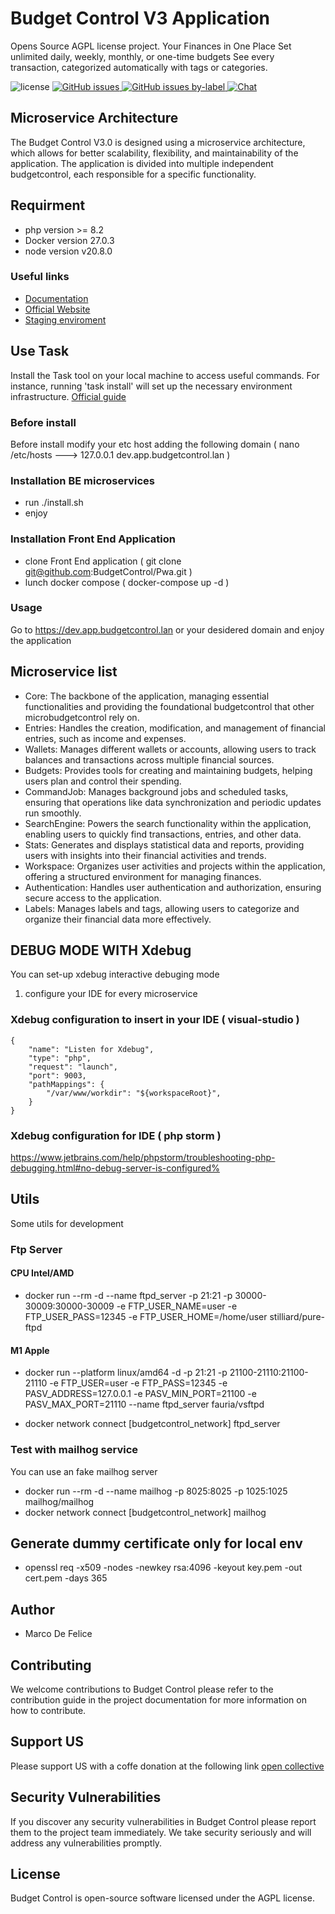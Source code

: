 # Budget Control V3 Application
Opens Source AGPL license project. Your Finances in One Place Set unlimited daily, weekly, monthly, or one-time budgets See every transaction, categorized automatically with tags or categories.

![license](https://img.shields.io/badge/license-AGPL-blue.svg) <a 
href="https://github.com/budgetcontrol/budgetcontrol/issues?q=is%3Aopen+is%3Aissue" target="_blank">![GitHub issues](https://img.shields.io/github/issues/budgetcontrol/budgetcontrol)
</a>
</a> <a href="https://github.com/budgetcontrol/budgetcontrol/issues?q=is%3Aissue+is%3Aopen+label%3Abug" target="_blank">![GitHub issues by-label](https://img.shields.io/github/issues/budgetcontrol/budgetcontrol/bug?color=red)
</a><a href="https://discord.gg/TtMTeUbSpW" target="_blank">![Chat](https://img.shields.io/badge/chat-on%20discord-7289da.svg)</a>

## Microservice Architecture
The Budget Control V3.0 is designed using a microservice architecture, which allows for better scalability, flexibility, and maintainability of the application. The application is divided into multiple independent budgetcontrol, each responsible for a specific functionality.

## Requirment
* php version >= 8.2
* Docker version 27.0.3
* node version v20.8.0


### Useful links
* [Documentation](https://doc.budgetcontrol.cloud/docs/intro)
* [Official Website](http://www.budgetcontrol.cloud)
* [Staging enviroment](https://dev.budgetcontrol.cloud)

## Use Task
Install the Task tool on your local machine to access useful commands. For instance, running 'task install' will set up the necessary environment infrastructure.
[Official guide](https://docs.vapor.build/introduction.html)

### Before install
Before install modify your etc host adding the following domain ( nano /etc/hosts ---> 127.0.0.1 dev.app.budgetcontrol.lan )

### Installation BE microservices
* run ./install.sh
* enjoy

### Installation Front End Application
* clone Front End application ( git clone git@github.com:BudgetControl/Pwa.git )
* lunch docker compose ( docker-compose up -d )
   
### Usage
Go to https://dev.app.budgetcontrol.lan or your desidered domain and enjoy the application

## Microservice list

* Core: The backbone of the application, managing essential functionalities and providing the foundational budgetcontrol that other microbudgetcontrol rely on.
* Entries: Handles the creation, modification, and management of financial entries, such as income and expenses.
* Wallets: Manages different wallets or accounts, allowing users to track balances and transactions across multiple financial sources.
* Budgets: Provides tools for creating and maintaining budgets, helping users plan and control their spending.
* CommandJob: Manages background jobs and scheduled tasks, ensuring that operations like data synchronization and periodic updates run smoothly.
* SearchEngine: Powers the search functionality within the application, enabling users to quickly find transactions, entries, and other data.
* Stats: Generates and displays statistical data and reports, providing users with insights into their financial activities and trends.
* Workspace: Organizes user activities and projects within the application, offering a structured environment for managing finances.
* Authentication: Handles user authentication and authorization, ensuring secure access to the application.
* Labels: Manages labels and tags, allowing users to categorize and organize their financial data more effectively.

## DEBUG MODE WITH Xdebug
You can set-up xdebug interactive debuging mode

1. configure your IDE for every microservice

### Xdebug configuration to insert in your IDE ( visual-studio )
```
{
    "name": "Listen for Xdebug",
    "type": "php",
    "request": "launch",
    "port": 9003,
    "pathMappings": {
        "/var/www/workdir": "${workspaceRoot}",
    }
}
```

### Xdebug configuration for IDE ( php storm )
https://www.jetbrains.com/help/phpstorm/troubleshooting-php-debugging.html#no-debug-server-is-configured% 

## Utils
Some utils for development

### Ftp Server

#### CPU Intel/AMD
* docker run --rm -d --name ftpd_server -p 21:21 -p 30000-30009:30000-30009 -e FTP_USER_NAME=user -e FTP_USER_PASS=12345 -e FTP_USER_HOME=/home/user stilliard/pure-ftpd

#### M1 Apple
* docker run --platform linux/amd64 -d -p 21:21 -p 21100-21110:21100-21110 -e FTP_USER=user -e FTP_PASS=12345 -e PASV_ADDRESS=127.0.0.1 -e PASV_MIN_PORT=21100 -e PASV_MAX_PORT=21110 --name ftpd_server fauria/vsftpd

* docker network connect [budgetcontrol_network] ftpd_server

### Test with mailhog service
You can use an fake mailhog server
* docker run --rm -d --name mailhog -p 8025:8025 -p 1025:1025 mailhog/mailhog
* docker network connect [budgetcontrol_network] mailhog

## Generate dummy certificate only for local env
* openssl req -x509 -nodes -newkey rsa:4096 -keyout key.pem -out cert.pem -days 365

## Author
* Marco De Felice

## Contributing
We welcome contributions to Budget Control please refer to the contribution guide in the project documentation for more information on how to contribute.

## Support US
Please support US with a coffe donation at the following link [open collective](https://opencollective.com/budgetcontrol)

## Security Vulnerabilities
If you discover any security vulnerabilities in Budget Control please report them to the project team immediately. We take security seriously and will address any vulnerabilities promptly.

## License
Budget Control is open-source software licensed under the AGPL license.
